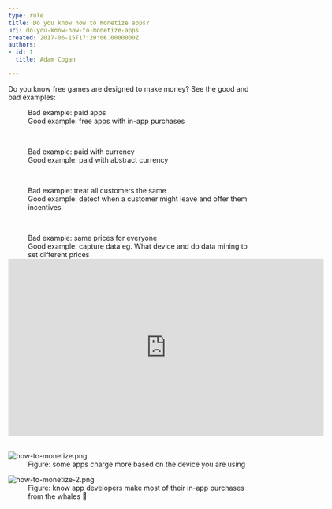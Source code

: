 ```yaml
---
type: rule
title: Do you know how to monetize apps?
uri: do-you-know-how-to-monetize-apps
created: 2017-06-15T17:20:06.0000000Z
authors:
- id: 1
  title: Adam Cogan

---
```




<span class='intro'> Do you know free games are designed to make money? See the good and bad examples&#58;<br> </span>

<dd class="ssw15-rteElement-FigureBad"> Bad example&#58; paid apps</dd><dd class="ssw15-rteElement-FigureGood">Good example&#58; free apps with in-app purchases</dd><p> 
   <br> 
</p><dd class="ssw15-rteElement-FigureBad">Bad example&#58; paid with currency</dd><dd class="ssw15-rteElement-FigureGood">Good example&#58; paid with abstract currency&#160;</dd><p> 
   <br> 
</p><dd class="ssw15-rteElement-FigureBad">Bad example&#58; treat all customers the same</dd><dd class="ssw15-rteElement-FigureGood">Good example&#58; detect when a customer might leave and offer them incentives</dd><p> 
   <br> 
</p><dd class="ssw15-rteElement-FigureBad">Bad example&#58; same prices for everyone</dd><dd class="ssw15-rteElement-FigureGood">Good example&#58; capture data eg. What device and do data mining to set different prices ​<br></dd><div class="ms-rtestate-read ms-rte-embedcode ms-rte-embedil ms-rtestate-notify"> 
   <iframe width="640" height="360" src="https&#58;//www.youtube.com/embed/fKK9nVLvhGM" frameborder="0"></iframe>&#160;</div><dl><dt> <img src="/PublishingImages/how-to-monetize.png" alt="how-to-monetize.png" /></dt><dd>Figure&#58; some apps charge more based on the device you are using<br></dd></dl><dl><dt><img src="/PublishingImages/how-to-monetize-2.png" alt="how-to-monetize-2.png" /></dt><dd>Figure&#58; know app developers make most of their in-app purchases from the whales &#128051;</dd></dl>


